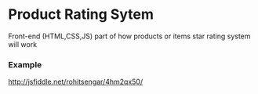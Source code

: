 # Product Rating Sytem
Front-end (HTML,CSS,JS) part of how products or items star rating system will work

### Example
http://jsfiddle.net/rohitsengar/4hm2qx50/
